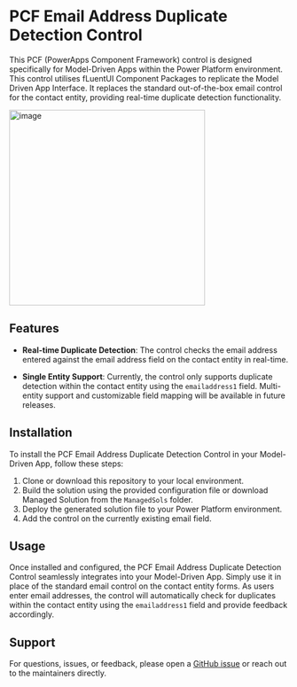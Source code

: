 # PCF Email Address Duplicate Detection Control

This PCF (PowerApps Component Framework) control is designed specifically for Model-Driven Apps within the Power Platform environment. This control utilises fLuentUI Component Packages to replicate the Model Driven App Interface. 
It replaces the standard out-of-the-box email control for the contact entity, providing real-time duplicate detection functionality.




<img width="353" alt="image" src="https://github.com/ysondh/PCF-EmailDuplicateCheck-/assets/77232067/4a865ab8-3754-434a-9ae7-3b3bfc27dc94">




## Features

- **Real-time Duplicate Detection**: The control checks the email address entered against the email address field on the contact entity in real-time.
  
- **Single Entity Support**: Currently, the control only supports duplicate detection within the contact entity using the `emailaddress1` field. Multi-entity support and customizable field mapping will be available in future releases.
  
## Installation

To install the PCF Email Address Duplicate Detection Control in your Model-Driven App, follow these steps:

1. Clone or download this repository to your local environment.
2. Build the solution using the provided configuration file or download Managed Solution from the `ManagedSols` folder.
3. Deploy the generated solution file to your Power Platform environment.
4. Add the control on the currently existing email field.

## Usage

Once installed and configured, the PCF Email Address Duplicate Detection Control seamlessly integrates into your Model-Driven App. Simply use it in place of the standard email control on the contact entity forms. As users enter email addresses, the control will automatically check for duplicates within the contact entity using the `emailaddress1` field and provide feedback accordingly.


## Support

For questions, issues, or feedback, please open a [GitHub issue](https://github.com/your-username/your-repository/issues) or reach out to the maintainers directly.

